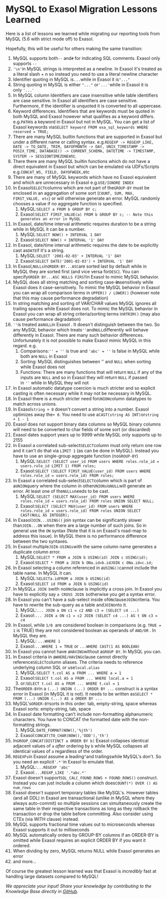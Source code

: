 # MySQL to Exasol Migration Lessons Learned 
Here is a list of lessons we learned while migrating our reporting tools from MySQL (5.6 with strict mode off) to Exasol.

Hopefully, this will be useful for others making the same transition:

1. MySQL supports both`--` and`#` for indicating SQL comments. Exasol only supports `--`
2. `'\n'`in MySQL strings is interpreted as a newline. In Exasol it's treated as a literal slash + n so instead you need to use a literal newline character
3. Identifier quoting in MySQL is``...``while in Exasol it is`"..."`
4. String quoting in MySQL is either `"..."` or`'...'`while in Exasol it is only `'...'`
5. In MySQL column Identifiers are case insensitive while table identifiers are case sensitive. In Exasol all identifiers are case sensitive. Furthermore, if the identifier is unquoted it is converted to all uppercase.
6. Keyword differences. Identifiers that are keywords must be quoted in both MySQL and Exasol however what qualifies as a keyword differs. e.g.`PATH`is a keyword in Exasol but not in MySQL. You can get a list of Exasol keywords via`SELECT keyword FROM exa_sql_keywords WHERE reserved = TRUE;`
7. There are many MySQL builtin functions that are supported in Exasol but under a different name or calling syntax. e.g.`REGEXP -> REGEXP_LIKE, DATE -> TO_DATE, TRIM, DAYOFMONTH -> DAY, UNIX_TIMESTAMP -> POSIX_TIME, DATABASE() -> CURRENT_SCHEMA, DATETIME -> TIMESTAMP, SYSTEM -> SESSIONTIMEZONE`etc.
8. There there are many MySQL builtin functions which do not have a direct equivalent in Exasol but which can be emulated via UDFs/Scripts e.g.`CONCAT_WS, FIELD, DAYOFWEEK,`etc
9. There are many of MySQL keywords which have no Exasol equivalent and which are unnecessary in Exasol e.g.`USE/IGNORE INDEX`
10. In Exasol`SELECT`columns which are not part of the`GROUP-BY` must be enclosed in an aggregation of some sort (`COUNT, SUM, MAX, FIRST_VALUE, etc`) or will otherwise generate an error. MySQL randomly chooses a value if no aggregate function is specified.
	1. MySQL:`SELECT a FROM b GROUP BY c;`
	2. Exasol:`SELECT FIRST_VALUE(a) FROM b GROUP BY c; -- Note this generates an error in MySQL`
11. In Exasol, date/time interval arithmetic requires duration to be a string while in MySQL it can be a number.
	1. MySQL:`SELECT NOW() + INTERVAL 1 DAY`
	2. Exasol:`SELECT NOW() + INTERVAL '1' DAY`
12. In Exasol, date/time interval arithmetic requires the date to be explicitly cast as`DATE`if it's a string.
	1. MySQL:`SELECT '2001-02-03' + INTERVAL '1' DAY`
	2. Exasol:`SELECT DATE('2001-02-03') + INTERVAL '1' DAY`
13. In Exasol,`NULLs`in`ORDER-BY...ASC`are sorted last by default while in MySQL they are sorted first (and vice versa for`DESC`). You can specify`ORDER BY...ASC NULLS FIRST`in Exasol to mimic MySQL behavior.
14. MySQL does all string matching and sorting case-**in**sensitively while Exasol does it case-sensitively. To mimic the MySQL behavior in Exasol you can wrap all comparison terms in `UPPER() / LOWER()` (however note that this may cause performance degradation)
15. In string matching and sorting of VAR/CHAR values MySQL ignores all trailing spaces while Exasol does not. To mimic the MySQL behavior in Exasol you can wrap all string criteria/sorting terms in`RTRIM()` (may also cause performance degradation)
16. `''`is treated as`NULL`in Exasol . It doesn't distinguish between the two. So any MySQL behavior which treats`''`and`NULL`differently will behave differently in Exasol. There are many such behavior differences. Unfortunately it is not possible to make Exasol mimic MySQL in this regard. e.g.
	1. Comparisons:`'' = ''` is true and `'abc' = ''` is false in MySQL while both are `NULL` in Exasol
	2. Sorting: MySQL distinguishes between '' and `NULL` when sorting while Exasol does not
	3. Functions: There are many functions that will return `NULL` if any of the inputs are `NULL` and so in Exasol they will return `NULL` if passed in `''` while in MySQL they will not
17. In Exasol automatic datatype coercion is much stricter and so explicit casting is often necessary while it may not be necessary in MySQL.
18. In Exasol there is a much stricter need for`UNION`column datatypes to match across unions.
19. In Exasol`string + 0` doesn't convert a string into a number. Exasol optimizes away the`+ 0`. You need to use a`CAST(string AS INT)`or`string + 1 - 1`
20. Exasol does not support binary data columns so MySQL binary columns will need to be converted to char fields of some sort (or discarded)
21. Exasol dates support years up to 9999 while MySQL only supports up to 2155
22. In Exasol a correlated sub-select`SELECT`column must only return one row and it can't do that via `LIMIT 1` (as can be done in MySQL). Instead you have to use an single-group aggregate function (no`GROUP-BY`)
	1. MySQL:`SELECT (SELECT user_id FROM users WHERE roles.role_id = users.role_id LIMIT 1) FROM roles;`
	2. Exasol:`SELECT (SELECT FIRST_VALUE(user_id) FROM users WHERE roles.role_id = users.role_id) FROM roles;`
23. In Exasol a correlated sub-select`SELECT`column which is part of a`UNION`query where the column in other`UNIONs`is`NULL`will generate an error. At least one of the`NULLs`needs to be cast.
	1. MySQL:`SELECT (SELECT MAX(user_id) FROM users WHERE roles.role_id = users.role_id) FROM roles UNION SELECT NULL;`
	2. Exasol:`SELECT (SELECT MAX(user_id) FROM users WHERE roles.role_id = users.role_id) FROM roles UNION SELECT CAST(NULL AS INTEGER);`
24. In Exasol`JOIN...USING()` join syntax can be significantly slower than`JOIN...ON` when there are a large number of such joins. So in general use the `ON` syntax (Note that it is on Exasol's road-map to address this issue). In MySQL there is no performance difference between the two syntaxes.
25. In Exasol multiple`JOIN-USINGs`with the same column name generates a duplicate column error.
	1. MySQL:`SELECT * FROM a JOIN b USING(id) JOIN c USING(id);`
	2. Exasol:`SELECT * FROM a JOIN b ONa.id=b.idJOIN c ONa.id=c.id;`
26. In Exasol selecting a column referenced in a`USING()`cannot include the table name. In MySQL it can.
	1. MySQL:`SELECTa.idFROM a JOIN b USING(id)`
	2. Exasol:`SELECT id FROM a JOIN b USING(id)`
27. In MySQL`a JOIN b`with no`ON`clause is implicitly a cross join. In Exasol you have to explicitly say `a CROSS JOIN b`otherwise you get a syntax error.
28. In Exasol you can't have a sub-select inside of`ON`clause`JOIN`criteria. You have to rewrite the sub-query as a table and`JOIN`onto it.
	1. MySQL:`... JOIN a ON c1 = c2 AND c3 = (SELECT c4 ...)`
	2. Exasol:`... JOIN a ON c1 = c2 JOIN (SELECT c4 ...) AS t ON c3 = c4`
29. In Exasol, while `1/0`  are considered boolean in comparisons (e.g. `TRUE = 1` is TRUE) they are not considered boolean as operands of `AND/OR` . In MySQL they are.
	1. MySQL: `...WHERE 1`
	2. Exasol:`...WHERE 1 = TRUE` or `...WHERE CAST(1 AS BOOLEAN)`
30. In Exasol you cannot have a`HAVING`without a`GROUP BY`. In MySQL you can.
31. In Exasol criteria in a`WHERE/HAVING`clause cannot directly reference`SELECT`column aliases. The criteria needs to reference underlying column SQL or use`local.alias`
	1. MySQL:`SELECT t.col AS a FROM ... WHERE a = 1`
	2. Exasol:`SELECT t.col AS a FROM ... WHERE local.a = 1`
	3. or:`SELECT t.col AS a FROM ... WHERE t.col = 1`
32. The`ORDER-BY`in a `(...) UNION (...) ORDER BY ...` construct is a syntax error in Exasol (in MySQL it is not). It needs to be written as`SELECT * FROM (...) UNION (...) AS a ORDER BY ...`
33. MySQL's`ORDER-BY`sorts in this order: tab, empty-string, space whereas Exasol sorts: empty-string, tab, space
34. In Exasol date formatting can't include non-formatting alphanumeric characters. You have to CONCAT the formatted date with the non-formatting strings.
	1. MySQL:`DATE_FORMAT(NOW(),'%jth')`
	2. Exasol:`CONCAT(TO_CHAR(NOW(),'DDD'),'th')`
35. In`GROUP_CONCAT(DISTINCT a ORDER BY b)` Exasol collapses identical adjacent values of `a` *after* ordering by `b` while MySQL collapses all identical values of `a` regardless of the order.
36. `REGEXPs`in Exasol assume a leading`^`and trailing`$`while MySQL's don't. So you need an explicit`'.*'`in Exasol to emulate that.
	1. MySQL:`...REGEXP 'abc'`
	2. Exasol:`...REGXP_LIKE '.*abc.*'`
37. Exasol doesn't support`SQL_CALC_FOUND_ROWS + FOUND_ROWS()` construct. Instead you can just include a column which does`COUNT(*) OVER () AS num_rows`
38. Exasol doesn't support temporary tables like MySQL's. However tables (and all DDL) in Exasol are transactional (unlike in MySQL where they always auto-commit) so multiple sessions can simultaneously create the same table in their respective transactions as long as they rollback the transaction or drop the table before committing. Also consider using CTEs (via WITH clause) instead.
39. MySQL supports fractional time values out to microseconds whereas Exasol supports it out to milliseconds
40. MySQL automatically orders by GROUP-BY columns if an ORDER-BY is omitted while Exasol requires an explicit ORDER BY if you want it ordered.
41. When dividing by zero, MySQL returns NULL while Exasol generates an error
42. and more...

Of course the greatest lesson learned was that Exasol is *incredibly* fast at handling large datasets compared to MySQL! 

*We appreciate your input! Share your knowledge by contributing to the Knowledge Base directly in [GitHub](https://github.com/exasol/public-knowledgebase).* 